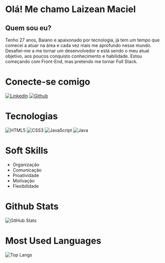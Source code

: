 # Olá! Me chamo Laizean Maciel

## Quem sou eu?

Tenho 27 anos, Baiano e apaixonado por tecnologia, já tem um tempo que comecei a atuar na área e cada vez mais me aprofundo nesse mundo. Desafiei-me a me tornar um desenvolvedor e está sendo o meu atual objetivo, aos poucos conquisto conhecimento e habilidade. Estou começando com Front-End, mas pretendo me tornar Full Stack.

# Conecte-se comigo

[![LinkedIn](https://img.shields.io/badge/LinkedIn-000?style=for-the-badge&logo=linkedin&logoColor=0E76A8)](https://www.linkedin.com/in/laizean-maciel-76854922b/)
[![Github](https://img.shields.io/badge/Github-000?style=for-the-badge&logo=github&logoColor=0E76A8)](https://github.com/LaizeanMaciel/)

# Tecnologias

![HTML5](https://img.shields.io/badge/HTML5-000?style=for-the-badge&logo=html5)
![CSS3](https://img.shields.io/badge/CSS3-000?style=for-the-badge&logo=css3&logoColor=264CE4)
![JavaScript](https://img.shields.io/badge/JavaScript-000?style=for-the-badge&logo=javascript)
![Java](https://img.shields.io/badge/Java-000?style=for-the-badge&logo=java)

# Soft Skills

- Organização
- Comunicação
- Proatividade
- Motivação
- Flexibilidade

# Github Stats

![GitHub Stats](https://github-readme-stats.vercel.app/api?username=LaizeanMaciel&theme=transparent&bg_color=000&border_color=30A3DC&show_icons=true&icon_color=30A3DC&title_color=E94D5F&text_color=FFF)

# Most Used Languages

![Top Langs](https://github-readme-stats-git-masterrstaa-rickstaa.vercel.app/api/top-langs/?username=LaizeanMaciel&bg_color=000&border_color=30A3DC&title_color=E94D5F&text_color=FFF)